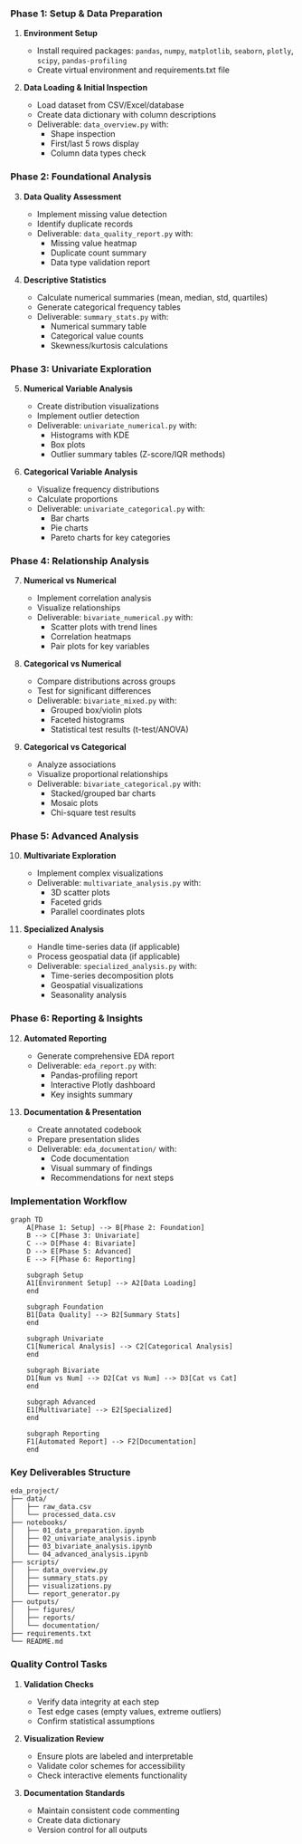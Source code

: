 ### **Phase 1: Setup & Data Preparation**
1. **Environment Setup**
   - Install required packages: `pandas`, `numpy`, `matplotlib`, `seaborn`, `plotly`, `scipy`, `pandas-profiling`
   - Create virtual environment and requirements.txt file

2. **Data Loading & Initial Inspection**
   - Load dataset from CSV/Excel/database
   - Create data dictionary with column descriptions
   - Deliverable: `data_overview.py` with:
     - Shape inspection
     - First/last 5 rows display
     - Column data types check

### **Phase 2: Foundational Analysis**
3. **Data Quality Assessment**
   - Implement missing value detection
   - Identify duplicate records
   - Deliverable: `data_quality_report.py` with:
     - Missing value heatmap
     - Duplicate count summary
     - Data type validation report

4. **Descriptive Statistics**
   - Calculate numerical summaries (mean, median, std, quartiles)
   - Generate categorical frequency tables
   - Deliverable: `summary_stats.py` with:
     - Numerical summary table
     - Categorical value counts
     - Skewness/kurtosis calculations

### **Phase 3: Univariate Exploration**
5. **Numerical Variable Analysis**
   - Create distribution visualizations
   - Implement outlier detection
   - Deliverable: `univariate_numerical.py` with:
     - Histograms with KDE
     - Box plots
     - Outlier summary tables (Z-score/IQR methods)

6. **Categorical Variable Analysis**
   - Visualize frequency distributions
   - Calculate proportions
   - Deliverable: `univariate_categorical.py` with:
     - Bar charts
     - Pie charts
     - Pareto charts for key categories

### **Phase 4: Relationship Analysis**
7. **Numerical vs Numerical**
   - Implement correlation analysis
   - Visualize relationships
   - Deliverable: `bivariate_numerical.py` with:
     - Scatter plots with trend lines
     - Correlation heatmaps
     - Pair plots for key variables

8. **Categorical vs Numerical**
   - Compare distributions across groups
   - Test for significant differences
   - Deliverable: `bivariate_mixed.py` with:
     - Grouped box/violin plots
     - Faceted histograms
     - Statistical test results (t-test/ANOVA)

9. **Categorical vs Categorical**
   - Analyze associations
   - Visualize proportional relationships
   - Deliverable: `bivariate_categorical.py` with:
     - Stacked/grouped bar charts
     - Mosaic plots
     - Chi-square test results

### **Phase 5: Advanced Analysis**
10. **Multivariate Exploration**
    - Implement complex visualizations
    - Deliverable: `multivariate_analysis.py` with:
      - 3D scatter plots
      - Faceted grids
      - Parallel coordinates plots

11. **Specialized Analysis**
    - Handle time-series data (if applicable)
    - Process geospatial data (if applicable)
    - Deliverable: `specialized_analysis.py` with:
      - Time-series decomposition plots
      - Geospatial visualizations
      - Seasonality analysis

### **Phase 6: Reporting & Insights**
12. **Automated Reporting**
    - Generate comprehensive EDA report
    - Deliverable: `eda_report.py` with:
      - Pandas-profiling report
      - Interactive Plotly dashboard
      - Key insights summary

13. **Documentation & Presentation**
    - Create annotated codebook
    - Prepare presentation slides
    - Deliverable: `eda_documentation/` with:
      - Code documentation
      - Visual summary of findings
      - Recommendations for next steps

### **Implementation Workflow**
```mermaid
graph TD
    A[Phase 1: Setup] --> B[Phase 2: Foundation]
    B --> C[Phase 3: Univariate]
    C --> D[Phase 4: Bivariate]
    D --> E[Phase 5: Advanced]
    E --> F[Phase 6: Reporting]
    
    subgraph Setup
    A1[Environment Setup] --> A2[Data Loading]
    end
    
    subgraph Foundation
    B1[Data Quality] --> B2[Summary Stats]
    end
    
    subgraph Univariate
    C1[Numerical Analysis] --> C2[Categorical Analysis]
    end
    
    subgraph Bivariate
    D1[Num vs Num] --> D2[Cat vs Num] --> D3[Cat vs Cat]
    end
    
    subgraph Advanced
    E1[Multivariate] --> E2[Specialized]
    end
    
    subgraph Reporting
    F1[Automated Report] --> F2[Documentation]
    end
```

### **Key Deliverables Structure**
```
eda_project/
├── data/
│   ├── raw_data.csv
│   └── processed_data.csv
├── notebooks/
│   ├── 01_data_preparation.ipynb
│   ├── 02_univariate_analysis.ipynb
│   ├── 03_bivariate_analysis.ipynb
│   └── 04_advanced_analysis.ipynb
├── scripts/
│   ├── data_overview.py
│   ├── summary_stats.py
│   ├── visualizations.py
│   └── report_generator.py
├── outputs/
│   ├── figures/
│   ├── reports/
│   └── documentation/
├── requirements.txt
└── README.md
```

### **Quality Control Tasks**
1. **Validation Checks**
   - Verify data integrity at each step
   - Test edge cases (empty values, extreme outliers)
   - Confirm statistical assumptions

2. **Visualization Review**
   - Ensure plots are labeled and interpretable
   - Validate color schemes for accessibility
   - Check interactive elements functionality

3. **Documentation Standards**
   - Maintain consistent code commenting
   - Create data dictionary
   - Version control for all outputs
